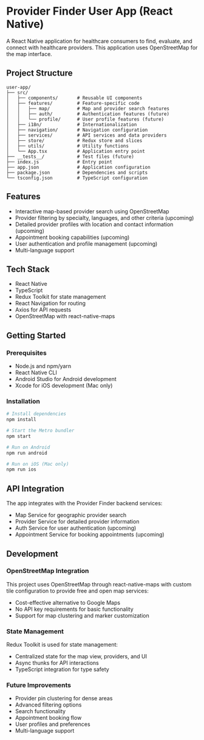 # Provider Finder User App (React Native)

A React Native application for healthcare consumers to find, evaluate, and connect with healthcare providers. This application uses OpenStreetMap for the map interface.

## Project Structure

```
user-app/
├── src/
│   ├── components/       # Reusable UI components
│   ├── features/         # Feature-specific code
│   │   ├── map/          # Map and provider search features
│   │   ├── auth/         # Authentication features (future)
│   │   └── profile/      # User profile features (future)
│   ├── i18n/             # Internationalization
│   ├── navigation/       # Navigation configuration
│   ├── services/         # API services and data providers
│   ├── store/            # Redux store and slices
│   ├── utils/            # Utility functions
│   └── App.tsx           # Application entry point
├── __tests__/            # Test files (future)
├── index.js              # Entry point
├── app.json              # Application configuration
├── package.json          # Dependencies and scripts
└── tsconfig.json         # TypeScript configuration
```

## Features

- Interactive map-based provider search using OpenStreetMap
- Provider filtering by specialty, languages, and other criteria (upcoming)
- Detailed provider profiles with location and contact information (upcoming)
- Appointment booking capabilities (upcoming)
- User authentication and profile management (upcoming)
- Multi-language support

## Tech Stack

- React Native
- TypeScript
- Redux Toolkit for state management
- React Navigation for routing
- Axios for API requests
- OpenStreetMap with react-native-maps

## Getting Started

### Prerequisites

- Node.js and npm/yarn
- React Native CLI
- Android Studio for Android development
- Xcode for iOS development (Mac only)

### Installation

```bash
# Install dependencies
npm install

# Start the Metro bundler
npm start

# Run on Android
npm run android

# Run on iOS (Mac only)
npm run ios
```

## API Integration

The app integrates with the Provider Finder backend services:

- Map Service for geographic provider search
- Provider Service for detailed provider information
- Auth Service for user authentication (upcoming)
- Appointment Service for booking appointments (upcoming)

## Development

### OpenStreetMap Integration

This project uses OpenStreetMap through react-native-maps with custom tile configuration to provide free and open map services:

- Cost-effective alternative to Google Maps
- No API key requirements for basic functionality
- Support for map clustering and marker customization

### State Management

Redux Toolkit is used for state management:

- Centralized state for the map view, providers, and UI
- Async thunks for API interactions
- TypeScript integration for type safety

### Future Improvements

- Provider pin clustering for dense areas
- Advanced filtering options
- Search functionality
- Appointment booking flow
- User profiles and preferences
- Multi-language support 